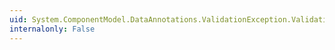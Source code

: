 ```yaml
---
uid: System.ComponentModel.DataAnnotations.ValidationException.ValidationAttribute
internalonly: False
---
```

